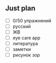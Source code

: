 ## Just plan
- [ ] 0/50 упражнений
- [ ] русский
- [ ] ЖВ
- [ ] eye care app
- [ ] литература
- [ ] заметки
- [ ] рисунок зор
